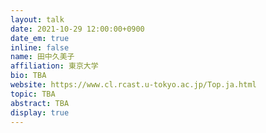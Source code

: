 ```yaml
---
layout: talk
date: 2021-10-29 12:00:00+0900
date_em: true
inline: false
name: 田中久美子
affiliation: 東京大学
bio: TBA
website: https://www.cl.rcast.u-tokyo.ac.jp/Top.ja.html
topic: TBA
abstract: TBA
display: true
---
```

